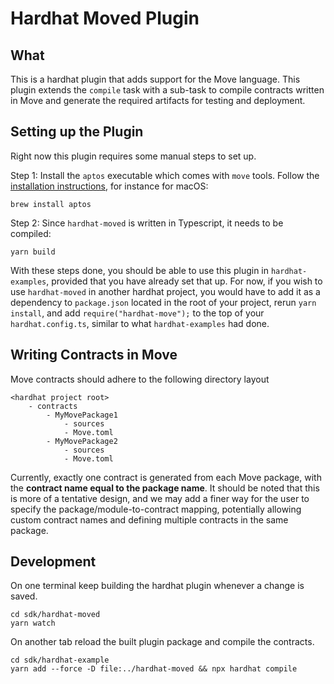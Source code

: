 # Hardhat Moved Plugin

## What
This is a hardhat plugin that adds support for the Move language.
This plugin extends the `compile` task with a sub-task to compile contracts written in Move and 
generate the required artifacts for testing and deployment.

## Setting up the Plugin
Right now this plugin requires some manual steps to set up.

Step 1: Install the `aptos` executable which comes with `move` tools. Follow the [installation instructions](https://aptos.dev/en/build/cli), for instance for macOS:
```
brew install aptos
```

Step 2: Since `hardhat-moved` is written in Typescript, it needs to be compiled:
```
yarn build
```

With these steps done, you should be able to use this plugin in `hardhat-examples`, provided 
that you have already set that up. For now, if you wish to use `hardhat-moved` in another 
hardhat project, you would have to add it as a dependency to `package.json` located in 
the root of your project, rerun `yarn install`, and add `require("hardhat-move");` to the 
top of your `hardhat.config.ts`, similar to what `hardhat-examples` had done.

## Writing Contracts in Move
Move contracts should adhere to the following directory layout
```
<hardhat project root>
    - contracts
        - MyMovePackage1
            - sources
            - Move.toml
        - MyMovePackage2
            - sources
            - Move.toml
```
Currently, exactly one contract is generated from each Move package, with the
**contract name equal to the package name**. It should be noted that this is more of 
a tentative design, and we may add a finer way for the user to specify the 
package/module-to-contract mapping, potentially allowing custom contract names and 
defining multiple contracts in the same package.

## Development

On one terminal keep building the hardhat plugin whenever a change is saved.
```
cd sdk/hardhat-moved
yarn watch
```

On another tab reload the built plugin package and compile the contracts.
```
cd sdk/hardhat-example
yarn add --force -D file:../hardhat-moved && npx hardhat compile
```
